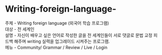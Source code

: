 # Writing-foreign-language-
주제 - Writing foreign language (외국어 학습 프로그램)<br>
대상 - 전 세계인<br>
설명 - 자신이 배우고 싶은 언어로 작성한 글을 전 세계인들이 서로 댓글로  문법 교정 피드백 해주며 writing 실력을 업그레이드 시켜주는  프로그램.<br>
메뉴 - Community/ Grammar / Review /  Live / Login<br>
